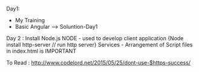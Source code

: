 Day1:
* My Training
* Basic Angular --> Soluntion-Day1 

Day 2 :
Install Node.js
NODE - used to develop client application {Node install http-server // run http server}
Services - Arrangement of Script files in index.html is IMPORTANT

To Read :
	http://www.codelord.net/2015/05/25/dont-use-$https-success/ 

